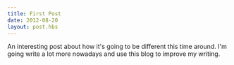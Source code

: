 ```yaml
---
title: First Post
date: 2012-08-20
layout: post.hbs
---
```


An interesting post about how it's going to be different this time around. I'm going write a lot more nowadays and use this blog to improve my writing.
